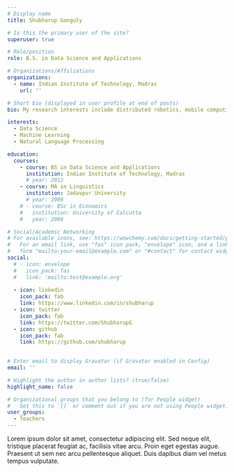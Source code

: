 ```yaml
---
# Display name
title: Shubharup Ganguly

# Is this the primary user of the site?
superuser: true

# Role/position
role: B.S. in Data Science and Applications

# Organizations/Affiliations
organizations:
  - name: Indian Institute of Technology, Madras
    url: ''

# Short bio (displayed in user profile at end of posts)
bio: My research interests include distributed robotics, mobile computing and programmable matter.

interests:
  - Data Science
  - Machine Learning 
  - Natural Language Processing

education:
  courses:
    - course: BS in Data Science and Applications
      institution: Indian Institute of Technology, Madras
      # year: 2012
    - course: MA in Linguistics
      institution: Jadavpur University
      # year: 2009
    # - course: BSc in Economics
    #   institution: University of Calcutta
    #   year: 2008

# Social/Academic Networking
# For available icons, see: https://wowchemy.com/docs/getting-started/page-builder/#icons
#   For an email link, use "fas" icon pack, "envelope" icon, and a link in the
#   form "mailto:your-email@example.com" or "#contact" for contact widget.
social:
  # - icon: envelope
  #   icon_pack: fas
  #   link: 'mailto:test@example.org'
  
  - icon: linkedin
    icon_pack: fab
    link: https://www.linkedin.com/in/shubharup
  - icon: twitter
    icon_pack: fab
    link: https://twitter.com/ShubharupG
  - icon: github
    icon_pack: fab
    link: https://github.com/shubharup
  

# Enter email to display Gravatar (if Gravatar enabled in Config)
email: ''

# Highlight the author in author lists? (true/false)
highlight_name: false

# Organizational groups that you belong to (for People widget)
#   Set this to `[]` or comment out if you are not using People widget.
user_groups:
  - Teachers
---
```


Lorem ipsum dolor sit amet, consectetur adipiscing elit. Sed neque elit, tristique placerat feugiat ac, facilisis vitae arcu. Proin eget egestas augue. Praesent ut sem nec arcu pellentesque aliquet. Duis dapibus diam vel metus tempus vulputate.
